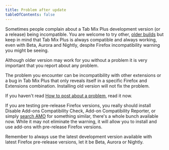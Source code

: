 ```yaml
---
title: Problem after update
tableOfContents: false
---
```



Sometimes people complain about a Tab Mix Plus development version (or a release) being
incompatible. You are welcome to try other, [older builds](https://github.com/onemen/TabMixPlus/releases/) but keep in mind that Tab Mix Plus is always compatible and always working, even with Beta, Aurora and Nightly, despite Firefox incompatibility warning you might be seeing.


Although older version may work for you without a problem it is very important that you
report about any problem.


The problem you encounter can be incompatibility with other extensions or a bug in Tab Mix
Plus that only reveals itself in a specific Firefox and Extensions combination. Installing
old version will not fix the problem.


If you haven't read [How to post about a problem](../how-to-post), read it now.


If you are testing pre-release Firefox versions, you really should install Disable Add-ons
Compatibility Check, Add-on Compatibility Reporter, or simply [search AMO](https://addons.mozilla.org/en-US/firefox/search/?q=Compatibility) for something similar, there's a whole bunch available now. While it may not eliminate the warning, it will allow you to install and use add-ons with pre-release Firefox versions.


Remember to always use the latest development version available with latest Firefox
pre-release versions, let it be Beta, Aurora or Nightly.
